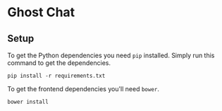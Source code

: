 # Ghost Chat

## Setup
To get the Python dependencies you need `pip` installed. Simply run this command to get the dependencies.

    pip install -r requirements.txt

To get the frontend dependencies you'll need `bower`.

    bower install


